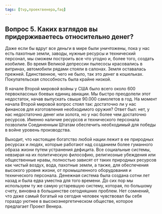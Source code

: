 ```yaml
---
tags: [tvp,проектвенера,faq]
---
```

## Вопрос 5. Каких взглядов вы придерживаетесь относительно денег?

Даже если бы вдруг все деньги в мире были уничтожены, пока у нас есть пахотные земли, заводы, нужные ресурсы и технический персонал, мы сможем построить все что угодно и, более того, создать изобилие. Во время Великой депрессии пылесосы красовались в витринах, автомобили рядами стояли в салонах. Земля оставалась прежней. Единственное, чего не было, так это денег в кошельках. Покупательская способность была крайне низкой.

В начале Второй мировой войны у США было всего около 600 первоклассных боевых единиц авиации. Мы быстро преодолели этот недостаток, начав выпускать свыше 90.000 самолетов в год. На момент начала Второй мировой вопрос стоял так: достаточно ли у нас финансов для изготовления необходимого оружия? Ответ был: нет, у нас недостаточно денег или золота, но у нас более чем достаточно ресурсов. Именно наличие ресурсов и технического персонала позволили Соединенным Штатам обеспечить необходимый для победы в войне уровень производства.

Выходит, что настоящее богатство любой нации лежит в ее природных ресурсах и людях, которые работают над созданием более гуманного образа жизни путем устранения дефицита. Все социальные системы, невзирая на их политическую философию, религиозные убеждения или общественные нравы, полностью зависят от таких природных ресурсов как чистый воздух, вода, пахотные земли, а также, для обеспечения высокого уровня жизни, от промышленного оборудования и технического персонала. Денежная система была создана сотни лет назад и была едва уместна для того времени. До сих пор мы используем ту же самую устаревшую систему, которая, по большому счету, виновна в большинстве сегодняшних проблем. Нет сомнений, что даже самый богатый на сегодня человек чувствовал бы себя гораздо уютнее в высокоэнергетическом обществе, которое предлагает Проект Венера.